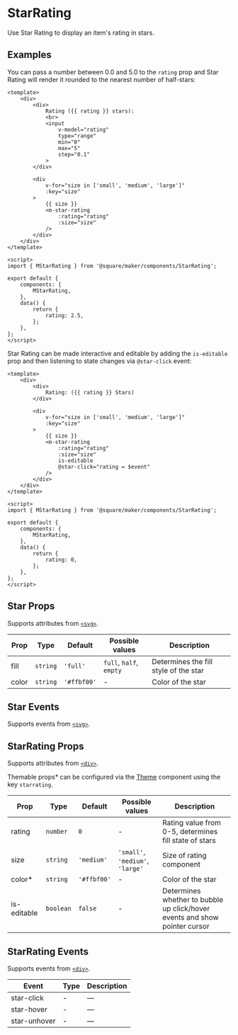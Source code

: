 # StarRating

Use Star Rating to display an item's rating in stars.

## Examples

You can pass a number between 0.0 and 5.0 to the `rating` prop and Star Rating will render it rounded to the nearest number of half-stars:

```vue
<template>
	<div>
		<div>
			Rating ({{ rating }} stars):
			<br>
			<input
				v-model="rating"
				type="range"
				min="0"
				max="5"
				step="0.1"
			>
		</div>

		<div
			v-for="size in ['small', 'medium', 'large']"
			:key="size"
		>
			{{ size }}
			<m-star-rating
				:rating="rating"
				:size="size"
			/>
		</div>
	</div>
</template>

<script>
import { MStarRating } from '@square/maker/components/StarRating';

export default {
	components: {
		MStarRating,
	},
	data() {
		return {
			rating: 2.5,
		};
	},
};
</script>
```

Star Rating can be made interactive and editable by adding the `is-editable` prop and then listening to state changes via `@star-click` event:

```vue
<template>
	<div>
		<div>
			Rating: ({{ rating }} Stars)
		</div>

		<div
			v-for="size in ['small', 'medium', 'large']"
			:key="size"
		>
			{{ size }}
			<m-star-rating
				:rating="rating"
				:size="size"
				is-editable
				@star-click="rating = $event"
			/>
		</div>
	</div>
</template>

<script>
import { MStarRating } from '@square/maker/components/StarRating';

export default {
	components: {
		MStarRating,
	},
	data() {
		return {
			rating: 0,
		};
	},
};
</script>
```

<!-- api-tables:start -->
## Star Props

Supports attributes from [`<svg>`](https://developer.mozilla.org/en-US/docs/Web/HTML/Element/svg).

| Prop  | Type     | Default     | Possible values         | Description                           |
| ----- | -------- | ----------- | ----------------------- | ------------------------------------- |
| fill  | `string` | `'full'`    | `full`, `half`, `empty` | Determines the fill style of the star |
| color | `string` | `'#ffbf00'` | -                       | Color of the star                     |


## Star Events

Supports events from [`<svg>`](https://developer.mozilla.org/en-US/docs/Web/HTML/Element/svg).


## StarRating Props

Supports attributes from [`<div>`](https://developer.mozilla.org/en-US/docs/Web/HTML/Element/div).

Themable props* can be configured via the [Theme](#/Theme) component using the key `starrating`.

| Prop        | Type      | Default     | Possible values                  | Description                                                                |
| ----------- | --------- | ----------- | -------------------------------- | -------------------------------------------------------------------------- |
| rating      | `number`  | `0`         | -                                | Rating value from 0-5, determines fill state of stars                      |
| size        | `string`  | `'medium'`  | `'small'`, `'medium'`, `'large'` | Size of rating component                                                   |
| color*      | `string`  | `'#ffbf00'` | -                                | Color of the star                                                          |
| is-editable | `boolean` | `false`     | -                                | Determines whether to bubble up click/hover events and show pointer cursor |


## StarRating Events

Supports events from [`<div>`](https://developer.mozilla.org/en-US/docs/Web/HTML/Element/div).

| Event        | Type | Description |
| ------------ | ---- | ----------- |
| star-click   | -    | —           |
| star-hover   | -    | —           |
| star-unhover | -    | —           |
<!-- api-tables:end -->
